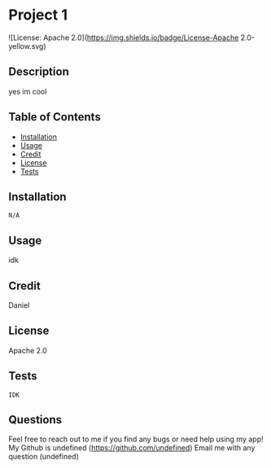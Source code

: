 # Project 1
  ![License: Apache 2.0](https://img.shields.io/badge/License-Apache 2.0-yellow.svg)
 
  ## Description
  
  yes im cool
  
  ## Table of Contents 
  - [Installation](#installation)
  - [Usage](#usage)
  - [Credit](#credit)
  - [License](#license)
  - [Tests](#tests)
 
  ## Installation 
  ```
  N/A
  ```
  ## Usage 
  idk
  ## Credit 
  Daniel
  ## License 
  Apache 2.0
  ## Tests 
  ```
  IDK
  ```
  ## Questions
  Feel free to reach out to me if you find any bugs or need help using my app!
  My Github is undefined (https://github.com/undefined)
  Email me with any question (undefined)
  
  
